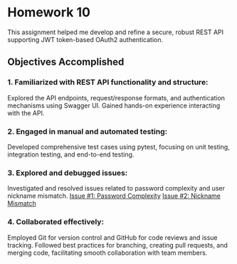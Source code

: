 # Homework 10

This assignment helped me develop and refine a secure, robust REST API supporting JWT token-based OAuth2 authentication. 

## Objectives Accomplished
### 1. Familiarized with REST API functionality and structure:

Explored the API endpoints, request/response formats, and authentication mechanisms using Swagger UI.
Gained hands-on experience interacting with the API.

### 2. Engaged in manual and automated testing:

Developed comprehensive test cases using pytest, focusing on unit testing, integration testing, and end-to-end testing.

### 3. Explored and debugged issues:

Investigated and resolved issues related to password complexity and user nickname mismatch.
[Issue #1: Password Complexity](https://github.com/saiabhishek-mgv/Is601-Homework10/issues/3)
[Issue #2: Nickname Mismatch](https://github.com/saiabhishek-mgv/Is601-Homework10/issues/5)

### 4. Collaborated effectively:

Employed Git for version control and GitHub for code reviews and issue tracking.
Followed best practices for branching, creating pull requests, and merging code, facilitating smooth collaboration with team members.
